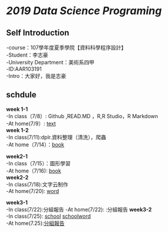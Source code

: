 ***2019 Data Science Programing***
==============================================  
  
  **Self Introduction**
  ----------------------------------------
  
-course：107學年度夏季學院【資料科學程序設計】  
-Student：李志豪  
-University Department：美術系四甲  
-ID:AAR103191  
-Intro：大家好，我是志豪  

**schdule**
------------------------------------

**week 1-1**    
-In class（7/8）: Github ,READ.MD ，R,R Studio，R Markdown    
-At home(7/9）: [text](https://otauruso1995o.github.io/2019-Data-Science-Programing/week%201-1/TEXT.html)  
**week 1-2**    
-In class(7/11):dplr.資料整理（清洗），爬蟲       
-At home（7/14）：[book](https://otauruso1995o.github.io/2019-Data-Science-Programing/week%201-2/book1.html)




**week2-1**    
-In class（7/15）：圖形學習    
-At home（7/16):  [book](https://otauruso1995o.github.io/2019-Data-Science-Programing/week%202-1/book.html)  
**week2-2**  
-In class(7/18):文字云制作   
-At home(7/20):  [word](https://otauruso1995o.github.io/2019-Data-Science-Programing/week2-2/word.html)



**week3-1**  
-In class(7/22):分組報告 
-At home(7/22): :分組報告
**week3-2**  
-In class(7/25): [school](https://otauruso1995o.github.io/2019-Data-Science-Programing/week3-3/school.html)
                [schoolword](https://otauruso1995o.github.io/2019-Data-Science-Programing/week3-3/schoolword.html)   
-At home(7.25):[分組報告](https://docs.google.com/presentation/d/1LGNVcl_0vJtfzFRKuIEWigYcxBi16ZMfvflo1aOlElM/edit?fbclid=IwAR2UqaFPtPS0Su2EFAsk67jBjhyCvWChKAQIKtXrZwxFCVrjcAvS41gtHGU#slide=id.g5df6e93dd3_2_1262) 
















